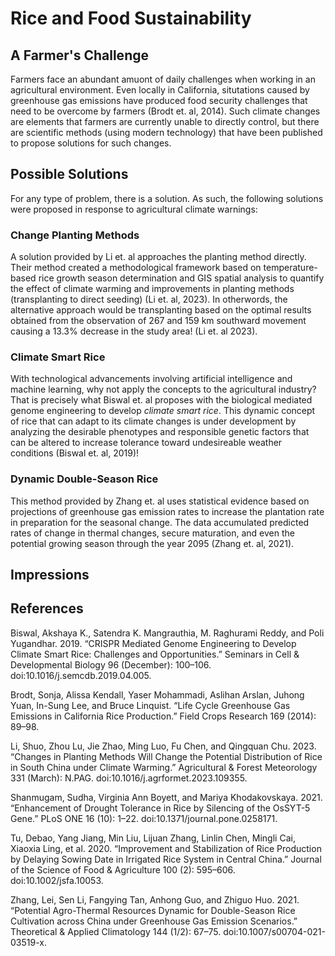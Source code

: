 # Rice and Food Sustainability

## A Farmer's Challenge

Farmers face an abundant amuont of daily challenges when working in an agricultural environment. 
Even locally in California, situtations caused by greenhouse gas emissions have produced food security challenges that need to be overcome by farmers (Brodt et. al, 2014). 
Such climate changes are elements that farmers are currently unable to directly control, but there are scientific methods (using modern technology) that have been published to propose solutions for such changes.

## Possible Solutions

For any type of problem, there is a solution. As such, the following solutions were proposed in response to agricultural climate warnings:

### Change Planting Methods

A solution provided by Li et. al approaches the planting method directly. 
Their method created a methodological framework based on temperature-based rice growth season determination and GIS spatial analysis to quantify the effect of climate warming and improvements in planting methods (transplanting to direct seeding) (Li et. al, 2023). 
In otherwords, the alternative approach would be transplanting based on the optimal results obtained from the observation of 267 and 159 km southward movement causing a 13.3% decrease in the study area! (Li et. al 2023).

### Climate Smart Rice

With technological advancements involving artificial intelligence and machine learning, why not apply the concepts to the agricultural industry? 
That is precisely what Biswal et. al proposes with the biological mediated genome engineering to develop *climate smart rice*.
This dynamic concept of rice that can adapt to its climate changes is under development by analyzing the desirable phenotypes and responsible genetic factors that can be altered to increase tolerance toward undesireable weather conditions (Biswal et. al, 2019)!

### Dynamic Double-Season Rice

This method provided by Zhang et. al uses statistical evidence based on projections of greenhouse gas emission rates to increase the plantation rate in preparation for the seasonal change. 
The data accumulated predicted rates of change in thermal changes, secure maturation, and even the potential growing season through the year 2095 (Zhang et. al, 2021).

## Impressions

## References

Biswal, Akshaya K., Satendra K. Mangrauthia, M. Raghurami Reddy, and Poli Yugandhar. 2019. “CRISPR Mediated Genome Engineering to Develop Climate Smart Rice: Challenges and Opportunities.” Seminars in Cell & Developmental Biology 96 (December): 100–106. doi:10.1016/j.semcdb.2019.04.005.

Brodt, Sonja, Alissa Kendall, Yaser Mohammadi, Aslihan Arslan, Juhong Yuan, In-Sung Lee, and Bruce Linquist. “Life Cycle Greenhouse Gas Emissions in California Rice Production.” Field Crops Research 169 (2014): 89–98.

Li, Shuo, Zhou Lu, Jie Zhao, Ming Luo, Fu Chen, and Qingquan Chu. 2023. “Changes in Planting Methods Will Change the Potential Distribution of Rice in South China under Climate Warming.” Agricultural & Forest Meteorology 331 (March): N.PAG. doi:10.1016/j.agrformet.2023.109355.

Shanmugam, Sudha, Virginia Ann Boyett, and Mariya Khodakovskaya. 2021. “Enhancement of Drought Tolerance in Rice by Silencing of the OsSYT-5 Gene.” PLoS ONE 16 (10): 1–22. doi:10.1371/journal.pone.0258171.

Tu, Debao, Yang Jiang, Min Liu, Lijuan Zhang, Linlin Chen, Mingli Cai, Xiaoxia Ling, et al. 2020. “Improvement and Stabilization of Rice Production by Delaying Sowing Date in Irrigated Rice System in Central China.” Journal of the Science of Food & Agriculture 100 (2): 595–606. doi:10.1002/jsfa.10053.

Zhang, Lei, Sen Li, Fangying Tan, Anhong Guo, and Zhiguo Huo. 2021. “Potential Agro-Thermal Resources Dynamic for Double-Season Rice Cultivation across China under Greenhouse Gas Emission Scenarios.” Theoretical & Applied Climatology 144 (1/2): 67–75. doi:10.1007/s00704-021-03519-x.
